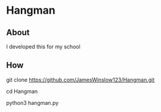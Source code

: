 # Hangman

## About

I developed this for my school

## How

git clone https://github.com/JamesWinslow123/Hangman.git

cd Hangman

python3 hangman.py

